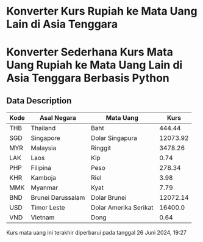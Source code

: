 # Konverter Kurs Rupiah ke Mata Uang Lain di Asia Tenggara
# Konverter Sederhana Kurs Mata Uang Rupiah ke Mata Uang Lain di Asia Tenggara Berbasis Python



## Data  Description

| Kode | Asal Negara | Mata Uang | Kurs |
| ---- | ---- | ---- | ---- |
THB | Thailand | Baht | 444.44 |
SGD | Singapore | Dolar Singapura | 12073.92 |
MYR | Malaysia | Ringgit | 3478.26 |
LAK | Laos | Kip | 0.74 |
PHP | Filipina | Peso | 278.34 |
KHR | Kamboja | Riel | 3.98 |
MMK | Myanmar | Kyat | 7.79 |
BND | Brunei Darussalam | Dolar Brunei | 12072.14 |
USD | Timor Leste | Dolar Amerika Serikat | 16400.0 |
VND | Vietnam | Dong | 0.64 |

Kurs mata uang ini terakhir diperbarui pada tanggal 26 Juni 2024, 19:27
